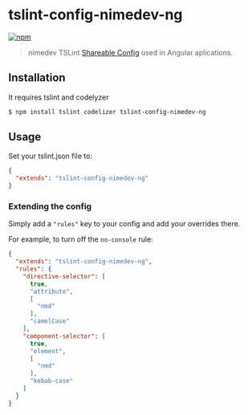 # tslint-config-nimedev-ng
[![npm][npm-image]][npm-url]

[npm-image]: https://img.shields.io/npm/v/tslint-config-nimedev-ng.svg
[npm-url]: https://npmjs.org/package/tslint-config-nimedev-ng

> nimedev TSLint [Shareable Config](https://palantir.github.io/tslint/2016/03/31/sharable-configurations-rules.html)  used in Angular aplications.

## Installation

It requires tslint and codelyzer

```sh
$ npm install tslint codelizer tslint-config-nimedev-ng
```

## Usage

Set your tslint.json file to:

```json
{
  "extends": "tslint-config-nimedev-ng"
}
```

### Extending the config

Simply add a `"rules"` key to your config and add your overrides there.

For example, to turn off the `no-console` rule:


```json
{
  "extends": "tslint-config-nimedev-ng",
  "rules": {
    "directive-selector": [
      true,
      "attribute",
      [
        "nmd"
      ],
      "camelCase"
    ],
    "component-selector": [
      true,
      "element",
      [
        "nmd"
      ],
      "kebab-case"
    ]
  }
}
```
